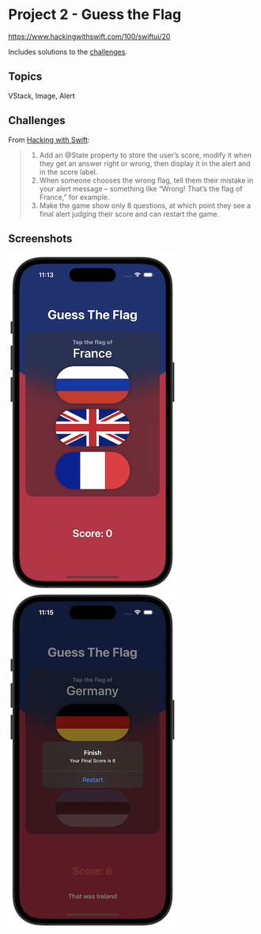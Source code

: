 # Project 2 - Guess the Flag

https://www.hackingwithswift.com/100/swiftui/20

Includes solutions to the [challenges](https://www.hackingwithswift.com/books/ios-swiftui/guess-the-flag-wrap-up).

## Topics

VStack, Image, Alert

## Challenges

From [Hacking with Swift](https://www.hackingwithswift.com/books/ios-swiftui/guess-the-flag-wrap-up):

> 1.  Add an @State property to store the user’s score, modify it when they get an answer right or wrong, then display it in the alert and in the score label.
> 2.  When someone chooses the wrong flag, tell them their mistake in your alert message – something like “Wrong! That’s the flag of France,” for example.
> 3.  Make the game show only 8 questions, at which point they see a final alert judging their score and can restart the game.

## Screenshots

![screenshot1](screenshots/screen01.png)
![screenshot2](screenshots/screen02.png)
